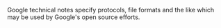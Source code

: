 Google technical notes specify protocols, file formats and the like which may be used by Google's open source efforts.